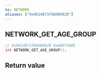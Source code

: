 ```yaml
---
ns: NETWORK
aliases: ["0x9614B71F8ADB982B"]
---
```

## NETWORK_GET_AGE_GROUP

```c
// 0x9614B71F8ADB982B 0xAB07CBBE
int NETWORK_GET_AGE_GROUP();
```


## Return value
